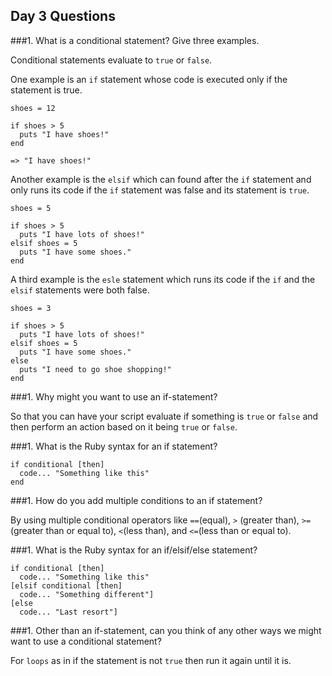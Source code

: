 ## Day 3 Questions

###1. What is a conditional statement? Give three examples.

Conditional statements evaluate to `true` or `false`.

One example is an `if` statement whose code is executed only if the statement is true.
```
shoes = 12

if shoes > 5
  puts "I have shoes!"
end

=> "I have shoes!"
```

Another example is the `elsif` which can found after the `if` statement and only runs its code if the `if` statement was false and its statement is `true`.
```
shoes = 5

if shoes > 5
  puts "I have lots of shoes!"
elsif shoes = 5
  puts "I have some shoes."
end
```

A third example is the `esle` statement which runs its code if the `if` and the `elsif` statements were both false.
```
shoes = 3

if shoes > 5
  puts "I have lots of shoes!"
elsif shoes = 5
  puts "I have some shoes."
else
  puts "I need to go shoe shopping!"
end
```

###1. Why might you want to use an if-statement?

So that you can have your script evaluate if something is `true` or `false` and then perform an action based on it being `true` or `false`.

###1. What is the Ruby syntax for an if statement?

```
if conditional [then]
  code... "Something like this"
end
```

###1. How do you add multiple conditions to an if statement?

By using multiple conditional operators like `==`(equal), `>` (greater than), `>=`(greater than or equal to), `<`(less than), and `<=`(less than or equal to).

###1. What is the Ruby syntax for an if/elsif/else statement?

```
if conditional [then]
  code... "Something like this"
[elsif conditional [then]
  code... "Something different"]
[else
  code... "Last resort"]
```

###1. Other than an if-statement, can you think of any other ways we might want to use a conditional statement?

For `loops` as in if the statement is not `true` then run it again until it is. 
